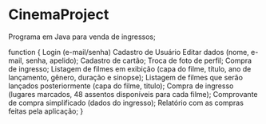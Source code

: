 # CinemaProject

Programa em Java para venda de ingressos;

function {
  Login (e-mail/senha)
  Cadastro de Usuário
  Editar dados (nome, e-mail, senha, apelido);
  Cadastro de cartão;
  Troca de foto de perfil;
  Compra de ingresso;
  Listagem de filmes em exibição (capa do filme, título, ano de lançamento, gênero, duração e sinopse);
  Listagem de filmes que serão lançados posteriormente (capa do filme, titulo); 
  Compra de ingresso (lugares marcados, 48 assentos disponíveis para cada filme);
  Comprovante de compra simplificado (dados do ingresso);
  Relatório com as compras feitas pela aplicação;
}
